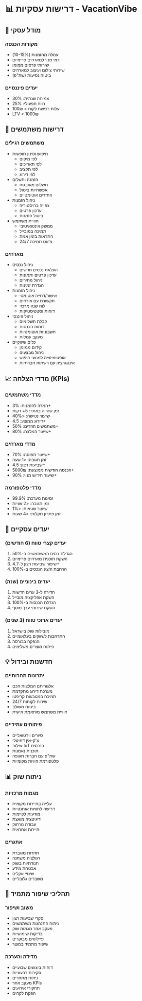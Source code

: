 # 📊 דרישות עסקיות - VacationVibe

## 💼 מודל עסקי

### מקורות הכנסה
- עמלה מהזמנות (10-15%)
- דמי מנוי למארחים פרימיום
- שירותי פרסום ממומן
- שירותי צילום ועיצוב למארחים
- ביטוח נסיעות (שת"פ)

### יעדים פיננסיים
- צמיחה שנתית: 30%
- רווח תפעולי: 25%
- עלות רכישת לקוח < 100₪
- LTV > 1000₪

## 🎯 דרישות משתמשים

### משתמשים רגילים
- חיפוש וסינון חופשות
  - לפי מיקום
  - לפי תאריכים
  - לפי תקציב
  - לפי דירוג
- הזמנה ותשלום
  - תשלום מאובטח
  - אפשרויות ביטול
  - החזרים אוטומטיים
- ניהול הזמנות
  - צפייה בהיסטוריה
  - עדכון פרטים
  - ביטול הזמנות
- חוויית משתמש
  - ממשק אינטואיטיבי
  - תמיכה במובייל
  - התראות בזמן אמת
  - צ'אט תמיכה 24/7

### מארחים
- ניהול נכסים
  - העלאת נכסים חדשים
  - עדכון פרטים ותמונות
  - ניהול מחירים
  - הגדרת זמינות
- ניהול הזמנות
  - אישור/דחייה אוטומטי
  - תקשורת עם אורחים
  - לוח שנה מרכזי
  - דוחות וסטטיסטיקות
- ניהול פיננסי
  - קבלת תשלומים
  - דוחות הכנסות
  - חשבוניות אוטומטיות
  - מעקב עמלות
- כלים שיווקיים
  - קידום ממומן
  - ניהול מבצעים
  - אופטימיזציה למנועי חיפוש
  - אינטגרציה עם רשתות חברתיות

## 📈 מדדי הצלחה (KPIs)

### מדדי משתמשים
- המרה להזמנות: 3%+
- זמן שהייה באתר: 5+ דקות
- שיעור נטישה: <40%
- דירוג ממוצע: 4.5+
- משתמשים חוזרים: 50%+
- שיעור המלצה: 80%+

### מדדי מארחים
- שיעור תפוסה: 70%+
- זמן תגובה: <1 שעה
- שביעות רצון: 4.5+
- הכנסה חודשית ממוצעת: 5000₪+
- שיעור חידוש מנוי: 90%+

### מדדי פלטפורמה
- זמינות מערכת: 99.9%
- זמן תגובה: <2 שניות
- שיעור שגיאות: <1%
- זמן פתרון תקלות: <4 שעות

## 🎯 יעדים עסקיים

### יעדים קצרי טווח (6 חודשים)
1. הגדלת בסיס המשתמשים ב-50%
2. השקת תוכנית מארחים פרימיום
3. שיפור שביעות רצון ל-4.7+
4. הרחבת היצע הנכסים ב-100%

### יעדים בינוניים (שנה)
1. חדירה ל-3 ערים חדשות
2. השקת אפליקציה מובייל
3. הגדלת הכנסות ב-100%
4. השקת שירותי ערך מוסף

### יעדים ארוכי טווח (3 שנים)
1. מובילות שוק בישראל
2. התרחבות לשווקים בינלאומיים
3. הנפקה בבורסה
4. פיתוח מוצרים משלימים

## 💡 חדשנות ובידול

### יתרונות תחרותיים
- אלגוריתם המלצות חכם
- מערכת דירוג מתקדמת
- תמיכה במטבעות קריפטו
- שירות לקוחות 24/7
- ביטוח משולב
- חוויית משתמש מותאמת אישית

### פיתוחים עתידיים
- סיורים וירטואליים
- צ'ק-אין דיגיטלי
- שילוב IoT בנכסים
- תוכנית נאמנות
- שת"פ עם חברות תעופה
- פלטפורמת חוויות מקומיות

## 📊 ניתוח שוק

### מגמות מרכזיות
- עלייה בתיירות מקומית
- דרישה לחוויות אותנטיות
- מודעות לקיימות
- דיגיטציה מואצת
- עבודה מרחוק
- תיירות אחראית

### אתגרים
- תחרות מוגברת
- רגולציה משתנה
- תנודתיות בשוק
- אבטחת מידע
- שינויי אקלים
- משברים גלובליים

## 🔄 תהליכי שיפור מתמיד

### משוב ושיפור
- סקרי שביעות רצון
- ניתוח התנהגות משתמשים
- מעקב אחר מגמות שוק
- בדיקות שימושיות
- פיילוטים מבוקרים
- שיפור מתמיד במוצר

### מדידה והערכה
- דוחות ביצועים שבועיים
- סקירות רבעוניות
- ניתוח מתחרים
- מעקב אחר KPIs
- תחקירי אירועים
- הפקת לקחים